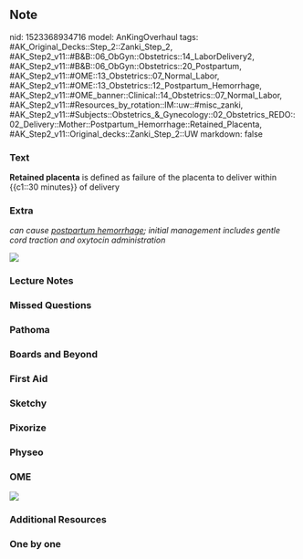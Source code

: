 ## Note
nid: 1523368934716
model: AnKingOverhaul
tags: #AK_Original_Decks::Step_2::Zanki_Step_2, #AK_Step2_v11::#B&B::06_ObGyn::Obstetrics::14_LaborDelivery2, #AK_Step2_v11::#B&B::06_ObGyn::Obstetrics::20_Postpartum, #AK_Step2_v11::#OME::13_Obstetrics::07_Normal_Labor, #AK_Step2_v11::#OME::13_Obstetrics::12_Postpartum_Hemorrhage, #AK_Step2_v11::#OME_banner::Clinical::14_Obstetrics::07_Normal_Labor, #AK_Step2_v11::#Resources_by_rotation::IM::uw::#misc_zanki, #AK_Step2_v11::#Subjects::Obstetrics_&_Gynecology::02_Obstetrics_REDO::02_Delivery::Mother::Postpartum_Hemorrhage::Retained_Placenta, #AK_Step2_v11::Original_decks::Zanki_Step_2::UW
markdown: false

### Text
<b>Retained placenta</b> is defined as failure of the placenta to
deliver within {{c1::30 minutes}} of delivery

### Extra
<i>can cause <u>postpartum hemorrhage</u>; initial management
includes gentle cord traction and oxytocin administration</i>
<div>
  <i><img src="roc%20(1).png"></i>
</div>

### Lecture Notes


### Missed Questions


### Pathoma


### Boards and Beyond


### First Aid


### Sketchy


### Pixorize


### Physeo


### OME
<div class="ome-widget">
  <a href=
  "https://onlinemeded.org/spa/obstetrics/normal-labor/acquire?ref=anki">
  <img src="_OME_AnkiFlashcards_Lesson_6.png"></a>
</div>

### Additional Resources


### One by one

